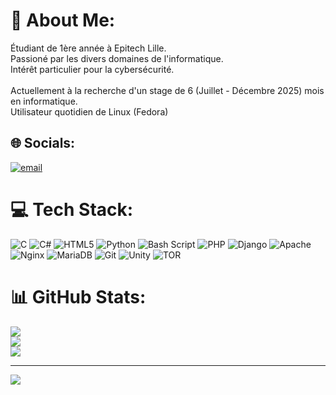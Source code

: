 # 💫 About Me:
Étudiant de 1ère année à Epitech Lille.<br>Passioné par les divers domaines de l'informatique.<br>Intérêt particulier pour la cybersécurité.<br><br>Actuellement à la recherche d'un stage de 6 (Juillet - Décembre 2025) mois en informatique.<br>Utilisateur quotidien de Linux (Fedora)<br>


## 🌐 Socials:
[![email](https://img.shields.io/badge/Email-D14836?logo=gmail&logoColor=white)](mailto:leandre.fouret@proton.me) 

# 💻 Tech Stack:
![C](https://img.shields.io/badge/c-%2300599C.svg?style=for-the-badge&logo=c&logoColor=white) ![C#](https://img.shields.io/badge/c%23-%23239120.svg?style=for-the-badge&logo=csharp&logoColor=white) ![HTML5](https://img.shields.io/badge/html5-%23E34F26.svg?style=for-the-badge&logo=html5&logoColor=white) ![Python](https://img.shields.io/badge/python-3670A0?style=for-the-badge&logo=python&logoColor=ffdd54) ![Bash Script](https://img.shields.io/badge/bash_script-%23121011.svg?style=for-the-badge&logo=gnu-bash&logoColor=white) ![PHP](https://img.shields.io/badge/php-%23777BB4.svg?style=for-the-badge&logo=php&logoColor=white) ![Django](https://img.shields.io/badge/django-%23092E20.svg?style=for-the-badge&logo=django&logoColor=white) ![Apache](https://img.shields.io/badge/apache-%23D42029.svg?style=for-the-badge&logo=apache&logoColor=white) ![Nginx](https://img.shields.io/badge/nginx-%23009639.svg?style=for-the-badge&logo=nginx&logoColor=white) ![MariaDB](https://img.shields.io/badge/MariaDB-003545?style=for-the-badge&logo=mariadb&logoColor=white) ![Git](https://img.shields.io/badge/git-%23F05033.svg?style=for-the-badge&logo=git&logoColor=white) ![Unity](https://img.shields.io/badge/unity-%23000000.svg?style=for-the-badge&logo=unity&logoColor=white) ![TOR](https://img.shields.io/badge/tor-%237E4798.svg?style=for-the-badge&logo=tor-project&logoColor=white)
# 📊 GitHub Stats:
![](https://github-readme-stats.vercel.app/api?username=Leandre-Fouret&theme=dark&hide_border=false&include_all_commits=false&count_private=false)<br/>
![](https://github-readme-streak-stats.herokuapp.com/?user=Leandre-Fouret&theme=dark&hide_border=false)<br/>
![](https://github-readme-stats.vercel.app/api/top-langs/?username=Leandre-Fouret&theme=dark&hide_border=false&include_all_commits=false&count_private=false&layout=compact)

---
[![](https://visitcount.itsvg.in/api?id=Leandre-Fouret&icon=0&color=0)](https://visitcount.itsvg.in)

<!-- Proudly created with GPRM ( https://gprm.itsvg.in ) -->
